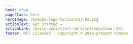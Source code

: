 ```yaml
---
home: true
pageClass: hero
heroImage: /komodo-logo-horizontal-02.png
actionText: Get Started →
actionLink: /basic-docs/start-here/introduction.html
footer: MIT Licensed | Copyright © 2018-present Komodo
---
```


